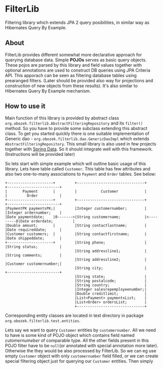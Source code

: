 FilterLib
=========

Filtering library which extends JPA 2 query posibilities, in similar way as Hibernates Query By Example.

About
-----

FilterLib provides different somewhat more declarative approach for querying database data. 
Simple **POJOs** serves as basic query objects. These pojos are parsed by this library and field values together with
optional annotations are used to construct DB queries using JPA Criteria API. This apporach can be seen as filtering 
database tables using prearanged filters. 
(Later should be provided also way for projections and construction of new objects from these results). It's also similar 
to Hibernates Query By Example mechanism.

How to use it
-------------

Main function of this library is provided by abstract class `org.obozek.filterlib.AbstractFilteringRepository` and its `filter()` 
method. So you have to provide some subclass extending this abstract class. 
To get you started quickly there is one suitable implementation of Generic dao - `org.obozek.filterlib.dao.GenericDaoImpl` 
which extends `AbstractFilteringRepository`. This small library is also used in few projects together with [Spring Data](http://www.springsource.org/spring-data). 
So it should integrate well with this framework. (Instructions will be provided later)

So lets start with simple example which will outline basic usage of this library. Lets have table called `Customer`. 
This table has few attributes and also two one-to-many associations to `Payment` and `Order` tables. See below:

    +---------------------+         +-------------------------------+           +------------------------+
    |       Payment       |         |           Customer            |           |         Order          |
    +---------------------+         +-------------------------------+           +------------------------+
    |PaymentPK paymentsPK;|         |Integer customernumber;        |           |Integer ordernumber;    |
    |Date paymentdate;    |0------->|String customername;           |<---------0|Date orderdate;         |
    |Double amount;       |         |String contactlastname;        |           |Date requireddate;      |
    |Customer customers;  |         |String contactfirstname;       |           |Date shippeddate;       |
    +---------------------+         |String phone;                  |           |String status;          |
                                    |String addressline1;           |           |String comments;        |
                                    |String addressline2;           |           |Customer customernumber;|     
                                    |String city;                   |           +------------------------+
                                    |String state;                  |           
                                    |String postalcode;             |
                                    |String country;                |
                                    |Integer salesrepemployeenumber;|
                                    |Double creditlimit;            |
                                    |List<Payment> paymentsList;    |
                                    |List<Order> ordersList;        |
                                    +-------------------------------+

Corresponding entity classes are located in test directory in package `org.obozek.filterlib.test.entities`.

Lets say we want to query `Customer` entities by `customernumber`. All we need to have is some kind of POJO object 
which contains field named <i>cutomernumeber</i> of comparable type. All the other fields present in this POJO filter 
have to be `null`(or annotated with special annotation more later). Otherwise the they would be also processed 
by FilterLib. So we can eg use empty `Customer` object with only `customernumber` field filled, or we can create 
special filtering object just for querying our `Customer` entities. Then simply 

